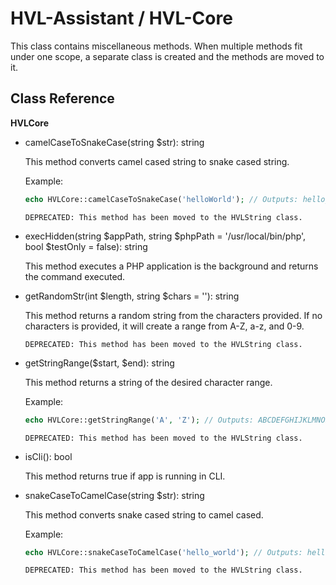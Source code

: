 # HVL-Assistant / HVL-Core

This class contains miscellaneous methods. When multiple methods fit under one scope, a separate class is created and the methods are moved to it.

## Class Reference

**HVLCore**

- camelCaseToSnakeCase(string $str): string

	This method converts camel cased string to snake cased string.

	Example:
	```php
	echo HVLCore::camelCaseToSnakeCase('helloWorld'); // Outputs: hello_world
	```

	`DEPRECATED: This method has been moved to the HVLString class.`

- execHidden(string $appPath, string $phpPath = '/usr/local/bin/php', bool $testOnly = false): string

	This method executes a PHP application is the background and returns the command executed.

- getRandomStr(int $length, string $chars = ''): string

	This method returns a random string from the characters provided.
	If no characters is provided, it will create a range from A-Z, a-z, and 0-9.

	`DEPRECATED: This method has been moved to the HVLString class.`

- getStringRange($start, $end): string

	This method returns a string of the desired character range.

	Example:
	```php
	echo HVLCore::getStringRange('A', 'Z'); // Outputs: ABCDEFGHIJKLMNOPQRSTUVWXYZ
	```

	`DEPRECATED: This method has been moved to the HVLString class.`

- isCli(): bool

	This method returns true if app is running in CLI.

- snakeCaseToCamelCase(string $str): string

	This method converts snake cased string to camel cased.

	Example:
	```php
	echo HVLCore::snakeCaseToCamelCase('hello_world'); // Outputs: helloWorld
	```

	`DEPRECATED: This method has been moved to the HVLString class.`